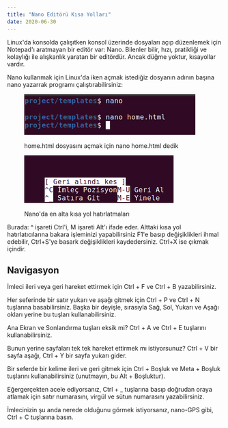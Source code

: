 ```yaml
---
title: "Nano Editörü Kısa Yolları"
date: 2020-06-30
---
```


Linux'da konsolda çalışıtken konsol üzerinde dosyaları açıp düzenlemek için Notepad'ı aratmayan bir editör var: Nano. Bilenler bilir, hızı, pratikliği ve kolaylığı ile alışkanlık yaratan bir editördür. Ancak düğme yoktur, kısayollar vardır.

Nano kullanmak için Linux'da iken açmak istediğiz dosyanın adının başına nano yazarrak programı çalıştırabilirsiniz:

<figure>

![](/images/ekran-gc3b6rc3bcntc3bcsc3bc_2020-07-01_00-40-26.png)

<figcaption>

home.html dosyasını açmak için nano home.html dedik

</figcaption>

</figure>

<figure>

![](/images/ekran-gc3b6rc3bcntc3bcsc3bc_2020-07-01_00-34-54.png)

<figcaption>

Nano'da en alta kısa yol hatırlatmaları

</figcaption>

</figure>

Burada: ^ işareti Ctrl'i, M işareti Alt'ı ifade eder. Alttaki kısa yol hatırlatıcılarına bakara işleminizi yapabilirsiniz F1'e basıp değişiklikleri ihmal edebilir, Ctrl+S'ye basark değişiklikleri kaydedersiniz. Ctrl+X ise çıkmak içindir.

## Navigasyon

İmleci ileri veya geri hareket ettirmek için Ctrl + F ve Ctrl + B yazabilirsiniz.

Her seferinde bir satır yukarı ve aşağı gitmek için Ctrl + P ve Ctrl + N tuşlarına basabilirsiniz. Başka bir deyişle, sırasıyla Sağ, Sol, Yukarı ve Aşağı okları yerine bu tuşları kullanabilirsiniz.

Ana Ekran ve Sonlandırma tuşları eksik mi? Ctrl + A ve Ctrl + E tuşlarını kullanabilirsiniz.

Bunun yerine sayfaları tek tek hareket ettirmek mı istiyorsunuz? Ctrl + V bir sayfa aşağı, Ctrl + Y bir sayfa yukarı gider.

Bir seferde bir kelime ileri ve geri gitmek için Ctrl + Boşluk ve Meta + Boşluk tuşlarını kullanabilirsiniz (unutmayın, bu Alt + Boşluktur).

Eğergerçekten acele ediyorsanız, Ctrl + \_ tuşlarına basıp doğrudan oraya atlamak için satır numarasını, virgül ve sütun numarasını yazabilirsiniz.

İmlecinizin şu anda nerede olduğunu görmek istiyorsanız, nano-GPS gibi, Ctrl + C tuşlarına basın.
